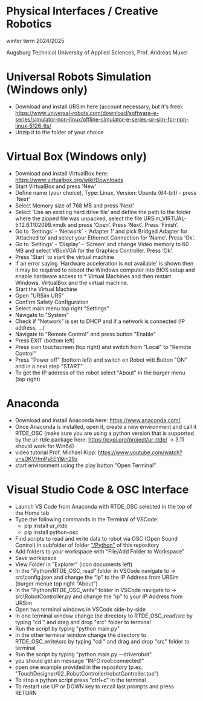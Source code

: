 # Physical Interfaces / Creative Robotics 
winter term 2024/2025

Augsburg Technical University of Applied Sciences, Prof. Andreas Muxel
 
# Universal Robots Simulation (Windows only)
* Download and install URSim here (account necessary, but it's free): https://www.universal-robots.com/download/software-e-series/simulator-non-linux/offline-simulator-e-series-ur-sim-for-non-linux-5126-lts/
* Unzip it to the folder of your choice

# Virtual Box (Windows only)
* Download and install VirtualBox here: https://www.virtualbox.org/wiki/Downloads
* Start VirtualBox and press 'New'
* Define name (your choice), Type: Linux, Version: Ubuntu (64-bit) - press ‘Next’
* Select Memory size of 768 MB and press 'Next'
* Select ‘Use an existing hard drive file’ and define the path to the folder where the zipped file was unpacked, select the file URSim_VIRTUAL-5.12.6.1102099.vmdk and press ‘Open’. Press ‘Next’. Press ‘Finish’.
* Go to ‘Settings’ - ‘Network’ - ‘Adapter 1’ and pick Bridged Adapter for ‘Attached to’ and select your Ethernet Connection for ‘Name’. Press ‘Ok’.
* Go to ‘Settings’ - ‘Display’ - ‘Screen’ and change Video memory to 60 MB and select VBoxVGA for the Graphics Controller. Press ‘Ok’.
* Press 'Start' to start the virtual machine
* If an error saying 'Hardware acceleration is not available' is shown then it may be required to reboot the Windows computer into BIOS setup and enable hardware access to * Virtual Machines and then restart Windows, VirtualBox and the virtual machine.
* Start the Virtual Machine
* Open "URSim UR5"
* Confirm Safety Configuration
* Select main menu top right "Settings"
* Navigate to "System"
* Check if "Network" is set to DHCP and if a network is connected (IP address, ...)
* Navigate to "Remote Control" and press button "Enable"
* Press EXIT (bottom left) 
* Press icon touchscreen (top right) and switch from "Local" to "Remote Control"
* Press "Power off" (bottom left) and switch on Robot witt Button "ON" and in a next step "START"
* To get the IP address of the robot select "About" in the burger menu (top right)

# Anaconda
* Download and install Anaconda here: https://www.anaconda.com/
* Once Anaconda is installed, open it, create a new environment and call it RTDE_OSC (make sure you are using a python version that is supported by the ur-rtde package here: https://pypi.org/project/ur-rtde/ -> 3.11 should work for Win64)
* video tutorial Prof. Michael Kipp: https://www.youtube.com/watch?v=sDKVHmPsEEY&t=29s
* start environment using the play button "Open Terminal"

# Visual Studio Code & OSC Interface
* Launch VS Code from Anaconda with RTDE_OSC selected in the top of the Home tab
* Type the following commands in the Terminal of VSCode:
    * pip install ur_rtde
    * pip install python-osc
* Find scripts to read and write data to robot via OSC (Open Sound Control) in subfolder of folder ["/Python"](https://github.com/HybridThingsLab/course-creative-robotics/tree/main/Python) of this repository
* Add folders to your workspace with "File/Add Folder to Workspace"
* Save workspace
* View Folder in "Explorer" (icon documents left)
* In the "Python/RTDE_OSC_read" folder in VSCode navigate to -> src\config.json and change the “ip” to the IP Address from URSim (burger menue top right "About")
* In the "Python/RTDE_OSC_write" folder in VSCode navigate to -> src\RobotController.py and change the “ip” to your IP Address from URSim
* Open two terminal windows in VSCode side-by-side
* In one terminal window change the directory to RTDE_OSC_read\src by typing "cd " and drag and drop "src" folder to terminal
* Run the script by typing "python main.py"
* In the other terminal window change the directory to RTDE_OSC_write\src by typing "cd " and drag and drop "src" folder to terminal
* Run the script by typing "python main.py --driverobot"
* you should get an message "INFO:root:connected!"
* open one example provided in the repository (p.ex. "TouchDesigner/02_RobotController/robotController.toe")
* To stop a python script press "ctrl+c" in the terminal
* To restart use UP or DOWN key to recall last prompts and press RETURN
